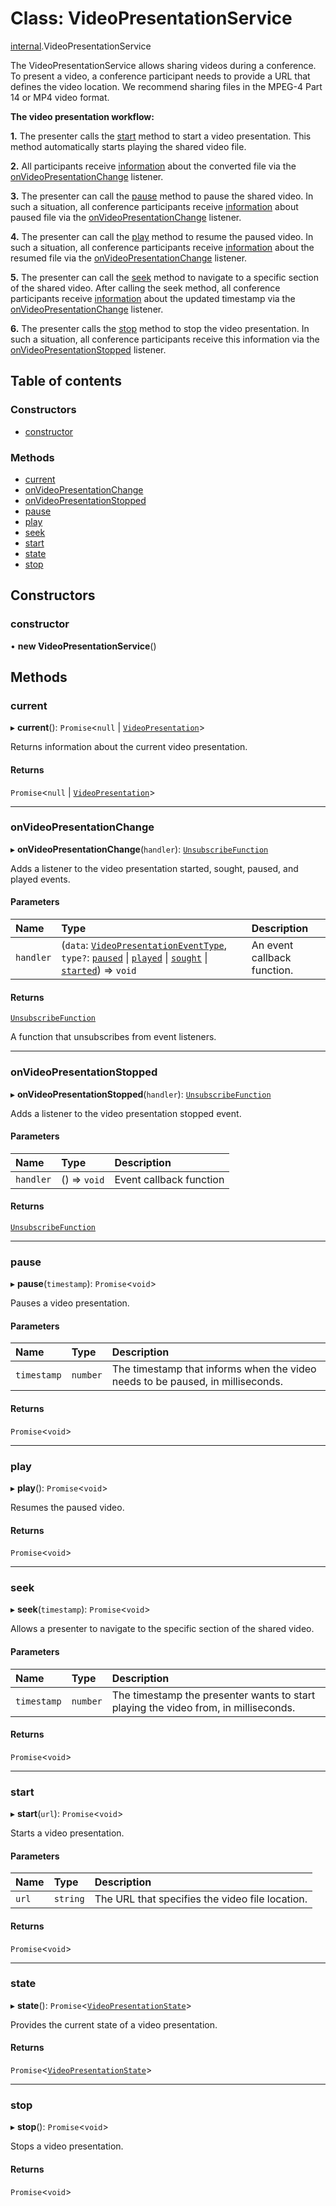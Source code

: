 # Class: VideoPresentationService

[internal](../modules/internal.md).VideoPresentationService

The VideoPresentationService allows sharing videos during a conference. To present a video, a conference participant needs to provide a URL that defines the video location. We recommend sharing files in the MPEG-4 Part 14 or MP4 video format.

**The video presentation workflow:**

**1.** The presenter calls the [start](#start) method to start a video presentation. This method automatically starts playing the shared video file.

**2.** All participants receive [information](doc:rn-client-sdk-interfaces-videopresentationeventtype) about the converted file via the [onVideoPresentationChange](#onvideopresentationchange) listener.

**3.** The presenter can call the [pause](#pause) method to pause the shared video. In such a situation, all conference participants receive [information](doc:rn-client-sdk-interfaces-videopresentationeventtype) about paused file via the [onVideoPresentationChange](#onvideopresentationchange) listener.

**4.** The presenter can call the [play](#play) method to resume the paused video. In such a situation, all conference participants receive [information](doc:rn-client-sdk-interfaces-videopresentationeventtype) about the resumed file via the [onVideoPresentationChange](#onvideopresentationchange) listener.

**5.** The presenter can call the [seek](#seek) method to navigate to a specific section of the shared video. After calling the seek method, all conference participants receive [information](doc:rn-client-sdk-interfaces-videopresentationeventtype) about the updated timestamp via the [onVideoPresentationChange](#onvideopresentationchange) listener.

**6.** The presenter calls the [stop](#stop) method to stop the video presentation. In such a situation, all conference participants receive this information via the [onVideoPresentationStopped](#onvideopresentationstopped) listener.

## Table of contents

### Constructors

- [constructor](internal.VideoPresentationService.md#constructor)

### Methods

- [current](internal.VideoPresentationService.md#current)
- [onVideoPresentationChange](internal.VideoPresentationService.md#onvideopresentationchange)
- [onVideoPresentationStopped](internal.VideoPresentationService.md#onvideopresentationstopped)
- [pause](internal.VideoPresentationService.md#pause)
- [play](internal.VideoPresentationService.md#play)
- [seek](internal.VideoPresentationService.md#seek)
- [start](internal.VideoPresentationService.md#start)
- [state](internal.VideoPresentationService.md#state)
- [stop](internal.VideoPresentationService.md#stop)

## Constructors

### constructor

• **new VideoPresentationService**()

## Methods

### current

▸ **current**(): `Promise`<``null`` \| [`VideoPresentation`](../interfaces/internal.VideoPresentation.md)\>

Returns information about the current video presentation.

#### Returns

`Promise`<``null`` \| [`VideoPresentation`](../interfaces/internal.VideoPresentation.md)\>

___

### onVideoPresentationChange

▸ **onVideoPresentationChange**(`handler`): [`UnsubscribeFunction`](../modules/internal.md#unsubscribefunction)

Adds a listener to the video presentation started, sought, paused, and played events.

#### Parameters

| Name | Type | Description |
| :------ | :------ | :------ |
| `handler` | (`data`: [`VideoPresentationEventType`](../interfaces/internal.VideoPresentationEventType.md), `type?`: [`paused`](../modules/internal.md#paused) \| [`played`](../modules/internal.md#played) \| [`sought`](../modules/internal.md#sought) \| [`started`](../modules/internal.md#started)) => `void` | An event callback function. |

#### Returns

[`UnsubscribeFunction`](../modules/internal.md#unsubscribefunction)

A function that unsubscribes from event listeners.

___

### onVideoPresentationStopped

▸ **onVideoPresentationStopped**(`handler`): [`UnsubscribeFunction`](../modules/internal.md#unsubscribefunction)

Adds a listener to the video presentation stopped event.

#### Parameters

| Name | Type | Description |
| :------ | :------ | :------ |
| `handler` | () => `void` | Event callback function |

#### Returns

[`UnsubscribeFunction`](../modules/internal.md#unsubscribefunction)

___

### pause

▸ **pause**(`timestamp`): `Promise`<`void`\>

Pauses a video presentation.

#### Parameters

| Name | Type | Description |
| :------ | :------ | :------ |
| `timestamp` | `number` | The timestamp that informs when the video needs to be paused, in milliseconds. |

#### Returns

`Promise`<`void`\>

___

### play

▸ **play**(): `Promise`<`void`\>

Resumes the paused video.

#### Returns

`Promise`<`void`\>

___

### seek

▸ **seek**(`timestamp`): `Promise`<`void`\>

Allows a presenter to navigate to the specific section of the shared video.

#### Parameters

| Name | Type | Description |
| :------ | :------ | :------ |
| `timestamp` | `number` | The timestamp the presenter wants to start playing the video from, in milliseconds. |

#### Returns

`Promise`<`void`\>

___

### start

▸ **start**(`url`): `Promise`<`void`\>

Starts a video presentation.

#### Parameters

| Name | Type | Description |
| :------ | :------ | :------ |
| `url` | `string` | The URL that specifies the video file location. |

#### Returns

`Promise`<`void`\>

___

### state

▸ **state**(): `Promise`<[`VideoPresentationState`](../enums/internal.VideoPresentationState.md)\>

Provides the current state of a video presentation.

#### Returns

`Promise`<[`VideoPresentationState`](../enums/internal.VideoPresentationState.md)\>

___

### stop

▸ **stop**(): `Promise`<`void`\>

Stops a video presentation.

#### Returns

`Promise`<`void`\>
